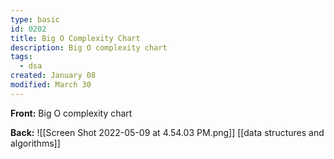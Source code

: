```yaml
---
type: basic
id: 0202
title: Big O Complexity Chart
description: Big O complexity chart
tags:
  - dsa
created: January 08
modified: March 30
---
```


**Front:** Big O complexity chart

**Back:**
![[Screen Shot 2022-05-09 at 4.54.03 PM.png]]
[[data structures and algorithms]]
